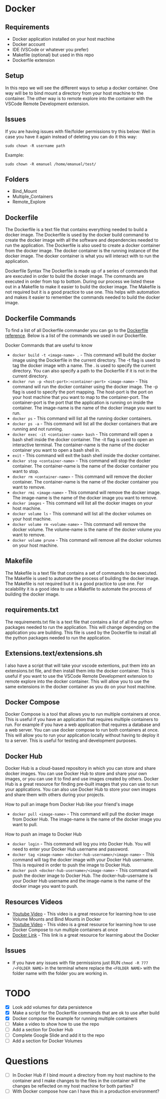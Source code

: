 # Docker

## Requirements
- Docker application installed on your host machine
- Docker account
- IDE (VSCode or whatever you prefer)
- Makefile (optional) but used in this repo
- Dockerfile extension

## Setup
In this repo we will see the different ways to setup a docker container. One way will be to bind mount a directory from your host machine to the container. The other way is to remote explore into the container with the VSCode Remote Development extension.

## Issues
If you are having issues with file/folder permissions try this below:
Well in case you have it again instead of deleting you can do it this way:
```
sudo chown -R username path
```
Example:
```
sudo chown -R emanuel /home/emanuel/test/
```

## Folders
- Bind_Mount
- Multiple_Containers
- Remote_Explore

## Dockerfile
The Dockerfile is a text file that contains everything needed to build a docker image. The Dockerfile is used by the docker build command to create the docker image with all the software and dependencies needed to run the application. The Dockerfile is also used to create a docker container from the docker image. The docker container is the running instance of the docker image. The docker container is what you will interact with to run the application.

Dockerfile Syntax
The Dockerfile is made up of a series of commands that are executed in order to build the docker image. The commands are executed in order from top to bottom. During our process we listed these out in a Makefile to make it easier to build the docker image. The Makefile is not required but it is a good practice to use one. This helps with automation and makes it easier to remember the commands needed to build the docker image.

## Dockerfile Commands
To find a list of all Dockerfile commander you can go to the [Dockerfile reference](https://docs.docker.com/engine/reference/builder/). Below is a list of the commands we used in our Dockerfile.

Docker Commands that are useful to know
- `docker build -t <image-name> .` - This command will build the docker image using the Dockerfile in the current directory. The -t flag is used to tag the docker image with a name. The . is used to specify the current directory. You can also specify a path to the Dockerfile if it is not in the current directory.
- `docker run -p <host-port>:<container-port> <image-name>` - This command will run the docker container using the docker image. The -p flag is used to specify the port mapping. The host-port is the port on your host machine that you want to map to the container-port. The container-port is the port that the application is running on inside the container. The image-name is the name of the docker image you want to run.
- `docker ps` - This command will list all the running docker containers.
- `docker ps -a` - This command will list all the docker containers that are running and not running.
- `docker exec -it <container-name> bash` - This command will open a bash shell inside the docker container. The -it flag is used to open an interactive terminal. The container-name is the name of the docker container you want to open a bash shell in.
- `exit` - This command will exit the bash shell inside the docker container.
- `docker stop <container-name>` - This command will stop the docker container. The container-name is the name of the docker container you want to stop.
- `docker rm <container-name>` - This command will remove the docker container. The container-name is the name of the docker container you want to remove.
- `docker rmi <image-name>` - This command will remove the docker image. The image-name is the name of the docker image you want to remove.
- `docker images` - This command will list all the docker images on your host machine.
- `docker volume ls` - This command will list all the docker volumes on your host machine.
- `docker volume rm <volume-name>` - This command will remove the docker volume. The volume-name is the name of the docker volume you want to remove.
- `docker volume prune` - This command will remove all the docker volumes on your host machine.

## Makefile
The Makefile is a text file that contains a set of commands to be executed. The Makefile is used to automate the process of building the docker image. The Makefile is not required but it is a good practice to use one. For scalability it is a good idea to use a Makefile to automate the process of building the docker image.

## requirements.txt
The requirements.txt file is a text file that contains a list of all the python packages needed to run the application. This will change depending on the application you are building. This file is used by the Dockerfile to install all the python packages needed to run the application.

## Extensions.text/extensions.sh
I also have a script that will take your vscode extentions, put them into an extensions.txt file, and then install them into the docker container. This is useful if you want to use the VSCode Remote Development extension to remote explore into the docker container. This will allow you to use the same extensions in the docker container as you do on your host machine.

## Docker Compose
Docker Compose is a tool that allows you to run multiple containers at once. This is useful if you have an application that requires multiple containers to run. For example if you have a web application that requires a database and a web server. You can use docker compose to run both containers at once. This will allow you to run your application locally without having to deploy it to a server. This is useful for testing and development purposes.

## Docker Hub
Docker Hub is a cloud-based repository in which you can store and share docker images. You can use Docker Hub to store and share your own images, or you can use it to find and use images created by others. Docker Hub is a great resource for finding pre-built images that you can use to run your applications. You can also use Docker Hub to store your own images and share them with others during your projects.

How to pull an image from Docker Hub like your friend's image
- `docker pull <image-name>` - This command will pull the docker image from Docker Hub. The image-name is the name of the docker image you want to pull.

How to push an image to Docker Hub
- `docker login` - This command will log you into Docker Hub. You will need to enter your Docker Hub username and password.
- `docker tag <image-name> <docker-hub-username>/<image-name>` - This command will tag the docker image with your Docker Hub username. This is required in order to push the image to Docker Hub.
- `docker push <docker-hub-username>/<image-name>` - This command will push the docker image to Docker Hub. The docker-hub-username is your Docker Hub username and the image-name is the name of the docker image you want to push.

## Resources Videos
- [Youtube Video](https://www.youtube.com/watch?v=uhDYhdMmSeg) - This video is a great resource for learning how to use Volume Mounts and Bind Mounts in Docker
- [Youtube Video](https://www.youtube.com/watch?v=Qw9zlE3t8Ko) - This video is a great resource for learning how to use Docker Compose to run multiple containers at once
- [Docker Link](https://docs.docker.com/manuals/) - This link is a great resource for learning about the Docker

## Issues
- If you have any issues with file permissions just RUN  `chmod -R 777 /<FOLDER NAME>` in the terminal where replace the `<FOLDER NAME>` with the folder name with the folder you are working in.
# TODO
- [x] Look add volumes for data persistence
- [x] Make a script for the Dockerfile commands that are ok to use after build
- [x] Docker compose file example for running multiple containers
- [ ] Make a video to show how to use the repo
- [ ] Add a section for Docker Hub
- [ ] Complete Google Slide and add it to the repo
- [ ] Add a section for Docker Volumes

# Questions
- [ ] In Docker Hub if I bind mount a directory from my host machine to the container and I make changes to the files in the container will the changes be reflected on my host machine for both parties?
- [ ] With Docker compose how can I have this in a production environment?
